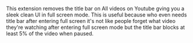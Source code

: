 This extension removes the title bar on All videos on Youtube gving you a sleek clean UI in full screen mode.
This is useful because who even needs title bar after entering full screen it's not like people forget what video they're watching after entering full screen mode but
the title bar blocks at least 5% of the video when paused.
